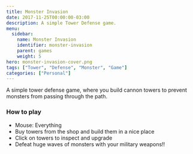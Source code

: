 ```yaml
---
title: Monster Invasion
date: 2017-11-25T00:00:00-03:00
description: A simple Tower Defense game.
menu:
  sidebar:
    name: Monster Invasion
    identifier: monster-invasion
    parent: games
    weight: 5
hero: monster-invasion-cover.png
tags: ["Tower", "Defense", "Monster", "Game"]
categories: ["Personal"]
---
```


A simple tower defense game, where you build cannon towers to prevent monsters from passing through the path.
<!--more-->

<link rel="stylesheet" href="/css/game.css">

<!--
<input type="button" value="+" onclick="resize(1)">
<input type="button" value="-" onclick="resize(-1)">
-->
<div id="gamediv">
  <canvas id="game"></canvas>
</div>

<script type="text/javascript" src="/js/game_engine.js"></script>
<script type="text/javascript" src="/js/tower_defense.js"></script>

### How to play
* Mouse: Everything
* Buy towers from the shop and build them in a nice place
* Click on towers to inspect and upgrade
* Defeat huge waves of monsters with your military weapons!!